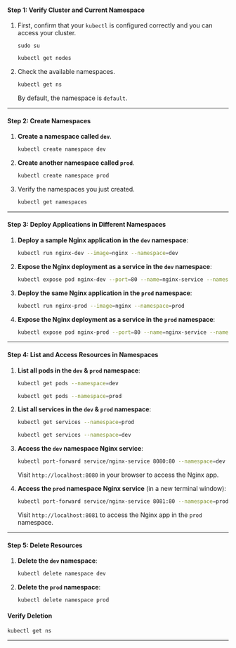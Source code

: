 
#### Step 1: Verify Cluster and Current Namespace
1. First, confirm that your `kubectl` is configured correctly and you can access your cluster.
   ```
   sudo su
   ```
   ```bash
   kubectl get nodes
   ```

3. Check the available namespaces.
   ```bash
   kubectl get ns
   ```
   By default, the namespace is `default`.

---

#### Step 2: Create Namespaces
1. **Create a namespace called `dev`**.
   ```bash
   kubectl create namespace dev
   ```

2. **Create another namespace called `prod`**.
   ```bash
   kubectl create namespace prod
   ```

3. Verify the namespaces you just created.
   ```bash
   kubectl get namespaces
   ```

---

#### Step 3: Deploy Applications in Different Namespaces

1. **Deploy a sample Nginx application in the `dev` namespace**:
   ```bash
   kubectl run nginx-dev --image=nginx --namespace=dev
   ```

2. **Expose the Nginx deployment as a service in the `dev` namespace**:
   ```bash
   kubectl expose pod nginx-dev --port=80 --name=nginx-service --namespace=dev
   ```

3. **Deploy the same Nginx application in the `prod` namespace**:
   ```bash
   kubectl run nginx-prod --image=nginx --namespace=prod
   ```

4. **Expose the Nginx deployment as a service in the `prod` namespace**:
   ```bash
   kubectl expose pod nginx-prod --port=80 --name=nginx-service --namespace=prod
   ```

---

#### Step 4: List and Access Resources in Namespaces

1. **List all pods in the `dev` & `prod` namespace**:
   ```bash
   kubectl get pods --namespace=dev
   ```
    ```bash
   kubectl get pods --namespace=prod
   ```

2. **List all services in the `dev` & `prod` namespace**:
   ```bash
   kubectl get services --namespace=prod
   ```
    ```bash
   kubectl get services --namespace=dev
   ```

3. **Access the `dev` namespace Nginx service**:
   ```bash
   kubectl port-forward service/nginx-service 8080:80 --namespace=dev
   ```
   Visit `http://localhost:8080` in your browser to access the Nginx app.

4. **Access the `prod` namespace Nginx service** (in a new terminal window):
   ```bash
   kubectl port-forward service/nginx-service 8081:80 --namespace=prod
   ```
   Visit `http://localhost:8081` to access the Nginx app in the `prod` namespace.

---

#### Step 5: Delete Resources
1. **Delete the `dev` namespace**:
   ```bash
   kubectl delete namespace dev
   ```

2. **Delete the `prod` namespace**:
   ```bash
   kubectl delete namespace prod
   ```
#### Verify Deletion
```
kubectl get ns
```
---
